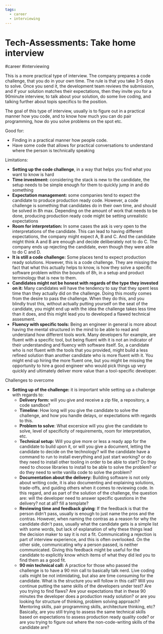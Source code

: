 ```yaml
---
tags:
  - career
  - interviewing
---
```

# Tech-Assessments: Take home interview
#career #interviewing 

This is a more practical type of interview.
The company prepares a code challenge, that you do in your own time. 
The rule is that you take 3-5 days to solve. Once you send it, the development team reviews the submission, and if your solution matches their expectations, then they invite you for a 90minute interview, to talk about your solution, do some live coding, and talking further about topis specifics to the position.


The goal of this type of interview, usually is to figure out in a practical manner how you code, and to know how much you can do pair programming, how do you solve problems on the spot etc.

Good for:
- Finding in a practical manner how people code.
- Have some code that allows for practical conversations to understand where the person is technically speaking

Limitations:
- **Setting up the code challenge**, in a way that helps you find what you want to know is hard
- **Time investment:** considering the stack is new to the candidate, the setup needs to be simple enough for them to quickly jump in and do something
- **Expectation management:** some companies tend to expect the candidate to produce production ready code. However, a code challenge is something that candidates do in their own time, and should be solved in 8h max. Depending on the amount of work that needs to be done, producing production ready code might be setting unrealistic expectations
- **Room for interpretation:** In some cases the ask is very open to the interpretations of the candidate. This can lead to having different expectations, the company might expect A, B and C. And the candidate might think A and B are enough and decide deliberately not to do C. The company ends up rejecting the candidate, even though they were able to do C and D.
- **It is still a code challenge:** Some places tend to expect production ready solutions. However, this is a code challenge. They are missing the fact that what this actually helps to know, is how they solve a specific software problem within the bounds of 8h, in a setup and product terminology that is new to them.
- **Candidates might not be honest with regards of the type they invested on it:** Many candidates will have the tendency to say that they spent less time than they actually did on the challenge. Doing this mostly comes from the desire to pass the challenge. When they do this, and you blindly trust this, without actually putting yourself on the seat of the candidate, you might end up with the idea the challenge takes less time than it does, and this might lead you to developed a flawed technical assesment.
- **Fluency with specific tools:** Being an engineer in general is more about having the mental structured in the mind to be able to read and understand how different tools work. Many developers for example, are fluent with a specific tool, but being fluent with it is not an indicator of their understanding and fluency with software itself. So, a candidate who is not fluent with the tools that you provided, might build a less refined solution than another candidate who is more fluent with it. You might end up hiring the more fluent one, but you might be missing the opportunity to hire a good engineer who would pick things up very quickly and ultimately deliver more value than a tool-specific developer.


Challenges to overcome
* **Setting up of the challenge:** it is important while setting up a challenge with regards to:
	* **Delivery form:** will you give and receive a zip file, a repository, a code sandbox?
	* **Timeline**: How long will you give the candidate to solve the challenge, and how you handle delays, or expectations with regards to this.
	* **Problem to solve**: What excersice will you give the candidate to solve, level of specificity of requirements, room for interpretation, etc.
	* **Technical setup:** Will you give more or less a ready app for the candidate to build upon it, or will you give a document, letting the candidate to decide on the technology? will the candidate have a command to run to install everything and just start working? or do they need to install other tooling in order to be able to start? Do they need to choose libraries to install to be able to solve the problem? or do they need to write vanilla code to solve the problem?
	* **Documentation about the delivery:** Building software is not only about writing code, it is also documenting and explaining solutions, trade-offs, and guiding others when it comes to reviewing code. In this regard, and as part of the solution of the challenge, the question are: will the developer need to answer specific questions in the delivery? not at all? fill a template? 
	* **Reviewing time and feedback giving**: If the feedback is that the person didn't pass, usually is enough to just name the pros and the contras. However, when naming the contras as a reason for why the candidate didn't pass, usually what the candidate gets is a simple list with some words, but lack of explanation of why these things lead the decision maker to say it is not a fit. Communicating a rejection is part of interview experience, and this is often overlooked. On the other side, communicating why a person passed, is neither communicated. Giving this feedback might be useful for the candidate to explicitly know which items of what they did led you to find them as a good fit.
	* **90 min technical call:** A practice for those who passed the challenge is to have a 90 min call to basically talk nerd. Live coding calls might be not intimidating, but also are time consuming for the candidate. What is the structure you will follow in this call? Will you continue putting the same skills of the developers under test? Are you trying to find flaws? Are your expectations that in these 90 minutes the developer does a production ready solution? or are you looking for structure of thinking, problem solving approach? Mentoring skills, pair programming skills, architecture thinking, etc? Basically, are you still trying to assess the same technical skills based on expectations to assess production ready quality code? or are you trying to figure out where the non-code-writing skills of the candidate are?

